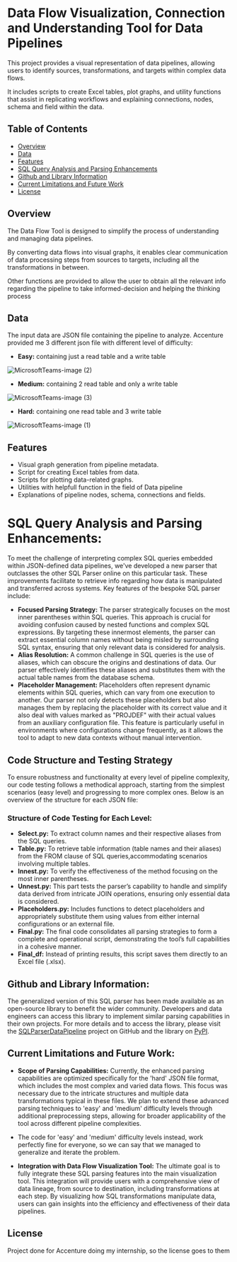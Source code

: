 # Data Flow Visualization, Connection and Understanding Tool for Data Pipelines

This project provides a visual representation of data pipelines, allowing users to identify sources, transformations, and targets within complex data flows. 

It includes scripts to create Excel tables, plot graphs, and utility functions that assist in replicating workflows and explaining connections, nodes, schema and field within the data.

## Table of Contents

- [Overview](#overview)
- [Data](#data)
- [Features](#features)
- [SQL Query Analysis and Parsing Enhancements](#SQLQueryAnalysisandParsingEnhancements)
- [Github and Library Information](#GithubandLibraryInformation)
- [Current Limitations and Future Work](#CurrentLimitationsandFutureWork)
- [License](#license)


## Overview

The Data Flow Tool is designed to simplify the process of understanding and managing data pipelines.

By converting data flows into visual graphs, it enables clear communication of data processing steps from sources to targets, including all the transformations in between.

Other functions are provided to allow the user to obtain all the relevant info regarding the pipeline to take informed-decision and helping the thinking process

## Data

The input data are JSON file containing the pipeline to analyze. Accenture provided me 3 different json file with different level of difficulty:
- **Easy:** containing just a read table and a write table

![MicrosoftTeams-image (2)](https://github.com/emanueleiacca/Json-Pipeline-associate-Source-and-Destination-Table/assets/128679981/4d4d197d-0374-411c-9d98-ceeca1dac5e6)

- **Medium:** containing 2 read table and only a write table

![MicrosoftTeams-image (3)](https://github.com/emanueleiacca/Json-Pipeline-associate-Source-and-Destination-Table/assets/128679981/986f99c0-45b6-4531-9519-6194f3e98d68)

- **Hard:** containing one read table and 3 write table

![MicrosoftTeams-image (1)](https://github.com/emanueleiacca/Json-Pipeline-associate-Source-and-Destination-Table/assets/128679981/a4d5154c-5cf2-4dc8-9e98-0fe61f57f771)


## Features

- Visual graph generation from pipeline metadata.
- Script for creating Excel tables from data.
- Scripts for plotting data-related graphs.
- Utilities with helpfull function in the field of Data pipeline
- Explanations of pipeline nodes, schema, connections and fields.

# SQL Query Analysis and Parsing Enhancements:

To meet the challenge of interpreting complex SQL queries embedded within JSON-defined data pipelines, we've developed a new parser that outclasses the other SQL Parser online on this particular task. These improvements facilitate to retrieve info regarding how data is manipulated and transferred across systems. Key features of the bespoke SQL parser include:

- **Focused Parsing Strategy:** The parser strategically focuses on the most inner parentheses within SQL queries. This approach is crucial for avoiding confusion caused by nested functions and complex SQL expressions. By targeting these innermost elements, the parser can extract essential column names without being misled by surrounding SQL syntax, ensuring that only relevant data is considered for analysis.
- **Alias Resolution:** A common challenge in SQL queries is the use of aliases, which can obscure the origins and destinations of data. Our parser effectively identifies these aliases and substitutes them with the actual table names from the database schema.
- **Placeholder Management:** Placeholders often represent dynamic elements within SQL queries, which can vary from one execution to another. Our parser not only detects these placeholders but also manages them by replacing the placeholder with its correct value and it also deal with values marked as "PROJDEF" with their actual values from an auxiliary configuration file. This feature is particularly useful in environments where configurations change frequently, as it allows the tool to adapt to new data contexts without manual intervention.

## Code Structure and Testing Strategy
To ensure robustness and functionality at every level of pipeline complexity, our code testing follows a methodical approach, starting from the simplest scenarios (easy level) and progressing to more complex ones. Below is an overview of the structure for each JSON file:

### Structure of Code Testing for Each Level:
- **Select.py:** To extract column names and their respective aliases from the SQL queries.
- **Table.py:** To retrieve table information (table names and their aliases) from the FROM clause of SQL queries,accommodating scenarios involving multiple tables.
- **Innest.py:** To verify the effectiveness of the method focusing on the most inner parentheses.
- **Unnest.py:** This part tests the parser’s capability to handle and simplify data derived from intricate JOIN operations, ensuring only essential data is considered.
- **Placeholders.py:** Includes functions to detect placeholders and appropriately substitute them using values from either internal configurations or an external file.
- **Final.py:** The final code consolidates all parsing strategies to form a complete and operational script, demonstrating the tool’s full capabilities in a cohesive manner.
- **Final_df:** Instead of printing results, this script saves them directly to an Excel file (.xlsx).

## Github and Library Information:

The generalized version of this SQL parser has been made available as an open-source library to benefit the wider community. Developers and data engineers can access this library to implement similar parsing capabilities in their own projects. For more details and to access the library, please visit the [SQLParserDataPipeline](https://github.com/emanueleiacca/SQLParserDataPipeline) project on GitHub and the library on [PyPI](https://pypi.org/project/SQLParserDataPipeline/).

## Current Limitations and Future Work:

- **Scope of Parsing Capabilities:** Currently, the enhanced parsing capabilities are optimized specifically for the 'hard' JSON file format, which includes the most complex and varied data flows. This focus was necessary due to the intricate structures and multiple data transformations typical in these files. We plan to extend these advanced parsing techniques to 'easy' and 'medium' difficulty levels through additional preprocessing steps, allowing for broader applicability of the tool across different pipeline complexities.

- The code for 'easy' and 'medium' difficulty levels instead, work perfectly fine for everyone, so we can say that we managed to generalize and iterate the problem.

- **Integration with Data Flow Visualization Tool:** The ultimate goal is to fully integrate these SQL parsing features into the main visualization tool. This integration will provide users with a comprehensive view of data lineage, from source to destination, including transformations at each step. By visualizing how SQL transformations manipulate data, users can gain insights into the efficiency and effectiveness of their data pipelines.


## License

Project done for Accenture doing my internship, so the license goes to them
